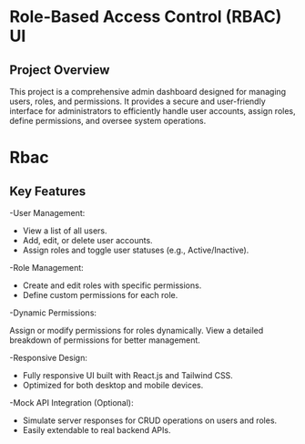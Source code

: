 
# Role-Based Access Control (RBAC) UI

## Project Overview
This project is a comprehensive admin dashboard designed for managing users, roles, and permissions. It provides a secure and user-friendly interface for administrators to efficiently handle user accounts, assign roles, define permissions, and oversee system operations.


# Rbac

## Key Features

-User Management:
  - View a list of all users.
  - Add, edit, or delete user accounts.
  - Assign roles and toggle user statuses (e.g., Active/Inactive).

-Role Management:

- Create and edit roles with specific permissions.
- Define custom permissions for each role.

-Dynamic Permissions:

Assign or modify permissions for roles dynamically.
View a detailed breakdown of permissions for better management.

-Responsive Design:

- Fully responsive UI built with React.js and Tailwind CSS.
- Optimized for both desktop and mobile devices.

-Mock API Integration (Optional):

- Simulate server responses for CRUD operations on users and roles.
- Easily extendable to real backend APIs.
